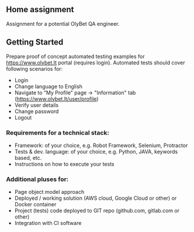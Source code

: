 ## Home assignment

Assignment for a potential OlyBet QA engineer.

## Getting Started

Prepare proof of concept automated testing examples for https://www.olybet.lt portal (requires login). Automated tests should cover following scenarios for:
- Login
- Change language to English
- Navigate to "My Profile" page -> "Information" tab (https://www.olybet.lt/user/profile)
- Verify user details
- Change password
- Logout

### Requirements for a technical stack:

- Framework: of your choice, e.g. Robot Framework, Selenium, Protractor
- Tests & dev. language: of your choice, e.g. Python, JAVA, keywords based, etc.
- Instructions on how to execute your tests


### Additional pluses for:

- Page object model approach
- Deployed / working solution (AWS cloud, Google Cloud or other) or Docker container
- Project (tests) code deployed to GIT repo (github.com, gitlab.com or other)
- Integration with CI software
